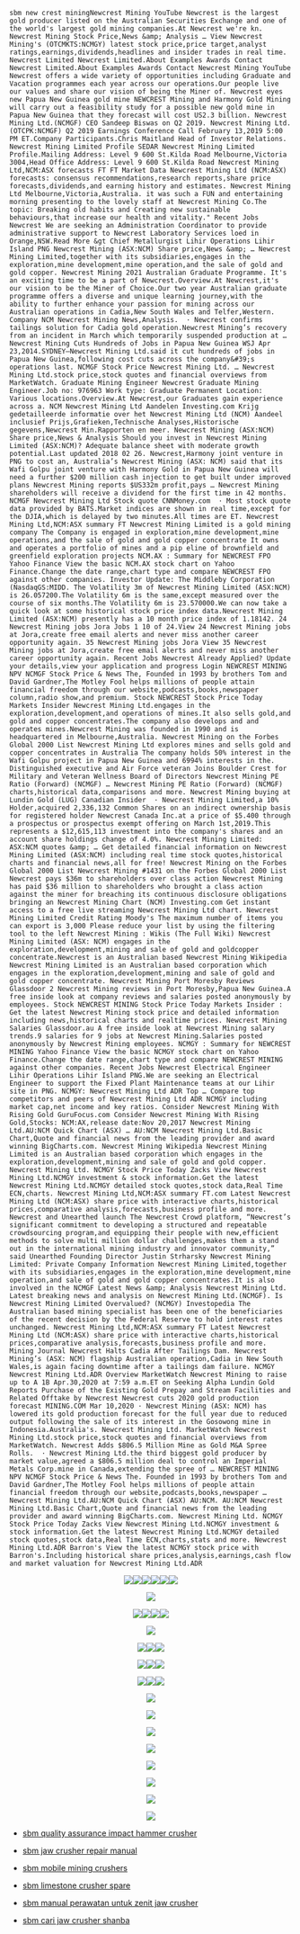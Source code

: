 ```
sbm new crest miningNewcrest Mining YouTube Newcrest is the largest gold producer listed on the Australian Securities Exchange and one of the world's largest gold mining companies.At Newcrest we're kn. Newcrest Mining Stock Price,News &amp; Analysis … View Newcrest Mining's (OTCMKTS:NCMGY) latest stock price,price target,analyst ratings,earnings,dividends,headlines and insider trades in real time. Newcrest Limited Newcrest Limited.About Examples Awards Contact Newcrest Limited.About Examples Awards Contact Newcrest Mining YouTube Newcrest offers a wide variety of opportunities including Graduate and Vacation programmes each year across our operations.Our people live our values and share our vision of being the Miner of. Newcrest eyes new Papua New Guinea gold mine NEWCREST Mining and Harmony Gold Mining will carry out a feasibility study for a possible new gold mine in Papua New Guinea that they forecast will cost US2.3 billion. Newcrest Mining Ltd.(NCMGF) CEO Sandeep Biswas on Q2 2019. Newcrest Mining Ltd.(OTCPK:NCMGF) Q2 2019 Earnings Conference Call February 13,2019 5:00 PM ET.Company Participants.Chris Maitland Head of Investor Relations. Newcrest Mining Limited Profile SEDAR Newcrest Mining Limited Profile.Mailing Address: Level 9 600 St.Kilda Road Melbourne,Victoria 3004,Head Office Address: Level 9 600 St.Kilda Road Newcrest Mining Ltd,NCM:ASX forecasts FT FT Market Data Newcrest Mining Ltd (NCM:ASX) forecasts: consensus recommendations,research reports,share price forecasts,dividends,and earning history and estimates. Newcrest Mining Ltd Melbourne,Victoria,Australia. it was such a FUN and entertaining morning presenting to the lovely staff at Newcrest Mining Co.The topic: Breaking old habits and Creating new sustainable behaviours,that increase our health and vitality." Recent Jobs Newcrest We are seeking an Administration Coordinator to provide administrative support to Newcrest Laboratory Services loed in Orange,NSW.Read More &gt Chief Metallurgist Lihir Operations Lihir Island PNG Newcrest Mining (ASX:NCM) Share price,News &amp; … Newcrest Mining Limited,together with its subsidiaries,engages in the exploration,mine development,mine operation,and the sale of gold and gold copper. Newcrest Mining 2021 Australian Graduate Programme. It's an exciting time to be a part of Newcrest.Overview.At Newcrest,it's our vision to be the Miner of Choice.Our two year Australian graduate programme offers a diverse and unique learning journey,with the ability to further enhance your passion for mining across our Australian operations in Cadia,New South Wales and Telfer,Western. Company NCM Newcrest Mining News,Analysis.  · Newcrest confirms tailings solution for Cadia gold operation.Newcrest Mining’s recovery from an incident in March which temporarily suspended production at … Newcrest Mining Cuts Hundreds of Jobs in Papua New Guinea WSJ Apr 23,2014.SYDNEY—Newcrest Mining Ltd.said it cut hundreds of jobs in Papua New Guinea,following cost cuts across the company&#39;s operations last. NCMGF Stock Price Newcrest Mining Ltd. … Newcrest Mining Ltd.stock price,stock quotes and financial overviews from MarketWatch. Graduate Mining Engineer Newcrest Graduate Mining Engineer.Job no: 976963 Work type: Graduate Permanent Location: Various locations.Overview.At Newcrest,our Graduates gain experience across a. NCM Newcrest Mining Ltd Aandelen Investing.com Krijg gedetailleerde informatie over het Newcrest Mining Ltd (NCM) Aandeel inclusief Prijs,Grafieken,Technische Analyses,Historische gegevens,Newcrest Min.Rapporten en meer. Newcrest Mining (ASX:NCM) Share price,News & Analysis Should you invest in Newcrest Mining Limited (ASX:NCM)? Adequate balance sheet with moderate growth potential.Last updated 2018 02 26. Newcrest,Harmony joint venture in PNG to cost an, Australia’s Newcrest Mining (ASX: NCM) said that its Wafi Golpu joint venture with Harmony Gold in Papua New Guinea will need a further $200 million cash injection to get built under improved plans Newcrest Mining reports $US332m profit,pays … Newcrest Mining shareholders will receive a dividend for the first time in 42 months. NCMGF Newcrest Mining Ltd Stock quote CNNMoney.com  · Most stock quote data provided by BATS.Market indices are shown in real time,except for the DJIA,which is delayed by two minutes.All times are ET. Newcrest Mining Ltd,NCM:ASX summary FT Newcrest Mining Limited is a gold mining company The Company is engaged in exploration,mine development,mine operations,and the sale of gold and gold copper concentrate It owns and operates a portfolio of mines and a pip eline of brownfield and greenfield exploration projects NCM.AX : Summary for NEWCREST FPO Yahoo Finance View the basic NCM.AX stock chart on Yahoo Finance.Change the date range,chart type and compare NEWCREST FPO against other companies. Investor Update: The Middleby Corporation (NasdaqGS:MIDD. The Volatility 3m of Newcrest Mining Limited (ASX:NCM) is 26.057200.The Volatility 6m is the same,except measured over the course of six months.The Volatility 6m is 23.570000.We can now take a quick look at some historical stock price index data.Newcrest Mining Limited (ASX:NCM) presently has a 10 month price index of 1.18142. 24 Newcrest Mining jobs Jora Jobs 1 10 of 24.View 24 Newcrest Mining jobs at Jora,create free email alerts and never miss another career opportunity again. 35 Newcrest Mining jobs Jora View 35 Newcrest Mining jobs at Jora,create free email alerts and never miss another career opportunity again. Recent Jobs Newcrest Already Applied? Update your details,view your application and progress Login NEWCREST MINING NPV NCMGF Stock Price & News The, Founded in 1993 by brothers Tom and David Gardner,The Motley Fool helps millions of people attain financial freedom through our website,podcasts,books,newspaper column,radio show,and premium. Stock NEWCREST Stock Price Today Markets Insider Newcrest Mining Ltd.engages in the exploration,development,and operations of mines.It also sells gold,and gold and copper concentrates.The company also develops and and operates mines.Newcrest Mining was founded in 1990 and is headquartered in Melbourne,Australia. Newcrest Mining on the Forbes Global 2000 List Newcrest Mining Ltd explores mines and sells gold and copper concentrates in Australia The company holds 50% interest in the Wafi Golpu project in Papua New Guinea and 6994% interests in the.  Distinguished executive and Air Force veteran Joins Boulder Crest for Military and Veteran Wellness Board of Directors Newcrest Mining PE Ratio (Forward) (NCMGF) … Newcrest Mining PE Ratio (Forward) (NCMGF) charts,historical data,comparisons and more. Newcrest Mining buying at Lundin Gold (LUG) Canadian Insider  · Newcrest Mining Limited,a 10% Holder,acquired 2,336,132 Common Shares on an indirect ownership basis for registered holder Newcrest Canada Inc.at a price of $5.400 through a prospectus or prospectus exempt offering on March 1st,2019.This represents a $12,615,113 investment into the company's shares and an account share holdings change of 4.0%. Newcrest Mining Limited: ASX:NCM quotes &amp; … Get detailed financial information on Newcrest Mining Limited (ASX:NCM) including real time stock quotes,historical charts and financial news,all for free! Newcrest Mining on the Forbes Global 2000 List Newcrest Mining #1431 on the Forbes Global 2000 List Newcrest pays $36m to shareholders over class action Newcrest Mining has paid $36 million to shareholders who brought a class action against the miner for breaching its continuous disclosure obligations bringing an Newcrest Mining Chart (NCM) Investing.com Get instant access to a free live streaming Newcrest Mining Ltd chart. Newcrest Mining Limited Credit Rating Moody's The maximum number of items you can export is 3,000 Please reduce your list by using the filtering tool to the left Newcrest Mining : Wikis (The Full Wiki) Newcrest Mining Limited (ASX: NCM) engages in the exploration,development,mining and sale of gold and goldcopper concentrate.Newcrest is an Australian based Newcrest Mining Wikipedia Newcrest Mining Limited is an Australian based corporation which engages in the exploration,development,mining and sale of gold and gold copper concentrate. Newcrest Mining Port Moresby Reviews Glassdoor 2 Newcrest Mining reviews in Port Moresby,Papua New Guinea.A free inside look at company reviews and salaries posted anonymously by employees. Stock NEWCREST MINING Stock Price Today Markets Insider : Get the latest Newcrest Mining stock price and detailed information including news,historical charts and realtime prices. Newcrest Mining Salaries Glassdoor.au A free inside look at Newcrest Mining salary trends.9 salaries for 9 jobs at Newcrest Mining.Salaries posted anonymously by Newcrest Mining employees. NCMGY : Summary for NEWCREST MINING Yahoo Finance View the basic NCMGY stock chart on Yahoo Finance.Change the date range,chart type and compare NEWCREST MINING against other companies. Recent Jobs Newcrest Electrical Engineer Lihir Operations Lihir Island PNG.We are seeking an Electrical Engineer to support the Fixed Plant Maintenance teams at our Lihir site in PNG. NCMGY: Newcrest Mining Ltd ADR Top … Compare top competitors and peers of Newcrest Mining Ltd ADR NCMGY including market cap,net income and key ratios. Consider Newcrest Mining With Rising Gold GuruFocus.com Consider Newcrest Mining With Rising Gold,Stocks: NCM:AX,release date:Nov 20,2017 Newcrest Mining Ltd.AU:NCM Quick Chart (ASX) … AU:NCM Newcrest Mining Ltd.Basic Chart,Quote and financial news from the leading provider and award winning BigCharts.com. Newcrest Mining Wikipedia Newcrest Mining Limited is an Australian based corporation which engages in the exploration,development,mining and sale of gold and gold copper. Newcrest Mining Ltd. NCMGY Stock Price Today Zacks View Newcrest Mining Ltd.NCMGY investment & stock information.Get the latest Newcrest Mining Ltd.NCMGY detailed stock quotes,stock data,Real Time ECN,charts. Newcrest Mining Ltd,NCM:ASX summary FT.com Latest Newcrest Mining Ltd (NCM:ASX) share price with interactive charts,historical prices,comparative analysis,forecasts,business profile and more. Newcrest and Unearthed launch The Newcrest Crowd platform, “Newcrest’s significant commitment to developing a structured and repeatable crowdsourcing program,and equipping their people with new,efficient methods to solve multi million dollar challenges,makes them a stand out in the international mining industry and innovator community,” said Unearthed Founding Director Justin Strharsky Newcrest Mining Limited: Private Company Information Newcrest Mining Limited,together with its subsidiaries,engages in the exploration,mine development,mine operation,and sale of gold and gold copper concentrates.It is also involved in the NCMGF Latest News &amp; Analysis Newcrest Mining Ltd. Latest breaking news and analysis on Newcrest Mining Ltd.(NCMGF). Is Newcrest Mining Limited Overvalued? (NCMGY) Investopedia The Australian based mining specialist has been one of the beneficiaries of the recent decision by the Federal Reserve to hold interest rates unchanged. Newcrest Mining Ltd,NCM:ASX summary FT Latest Newcrest Mining Ltd (NCM:ASX) share price with interactive charts,historical prices,comparative analysis,forecasts,business profile and more. Mining Journal Newcrest Halts Cadia After Tailings Dam. Newcrest Mining’s (ASX: NCM) flagship Australian operation,Cadia in New South Wales,is again facing downtime after a tailings dam failure. NCMGY Newcrest Mining Ltd.ADR Overview MarketWatch Newcrest Mining to raise up to A 1B Apr.30,2020 at 7:59 a.m.ET on Seeking Alpha Lundin Gold Reports Purchase of the Existing Gold Prepay and Stream Facilities and Related Offtake by Newcrest Newcrest cuts 2020 gold production forecast MINING.COM Mar 10,2020 · Newcrest Mining (ASX: NCM) has lowered its gold production forecast for the full year due to reduced output following the sale of its interest in the Gosowong mine in Indonesia.Australia's. Newcrest Mining Ltd. MarketWatch Newcrest Mining Ltd.stock price,stock quotes and financial overviews from MarketWatch. Newcrest Adds $806.5 Million Mine as Gold M&A Spree Rolls.  · Newcrest Mining Ltd.the third biggest gold producer by market value,agreed a $806.5 million deal to control an Imperial Metals Corp.mine in Canada,extending the spree of … NEWCREST MINING NPV NCMGF Stock Price & News The. Founded in 1993 by brothers Tom and David Gardner,The Motley Fool helps millions of people attain financial freedom through our website,podcasts,books,newspaper … Newcrest Mining Ltd.AU:NCM Quick Chart (ASX) AU:NCM. AU:NCM Newcrest Mining Ltd.Basic Chart,Quote and financial news from the leading provider and award winning BigCharts.com. Newcrest Mining Ltd. NCMGY Stock Price Today Zacks View Newcrest Mining Ltd.NCMGY investment & stock information.Get the latest Newcrest Mining Ltd.NCMGY detailed stock quotes,stock data,Real Time ECN,charts,stats and more. Newcrest Mining Ltd.ADR Barron's View the latest NCMGY stock price with Barron's.Including historical share prices,analysis,earnings,cash flow and market valuation for Newcrest Mining Ltd.ADR 
```

<div align="center">
  
<a rel="nofollow" href="https://m.shibang-china.com?f=github&k=sbm+new+crest+mining"><img src="https://static.shibang-china.com/en/l.png"></a><img src="https://static.shibang-china.com/en/hw.png"><a rel="nofollow" href="https://m.shibang-china.com/product/?f=github&k=sbm+new+crest+mining"><img src="https://static.shibang-china.com/en/p.png"></a><a rel="nofollow" href="https://m.shibang-china.com/cases/?f=github&k=sbm+new+crest+mining"><img src="https://static.shibang-china.com/en/c.png"></a><a rel="nofollow" href="https://m.shibang-china.com/news/?f=github&k=sbm+new+crest+mining"><img src="https://static.shibang-china.com/en/n.png"></a><a rel="nofollow" href="https://m.shibang-china.com?f=github&k=sbm+new+crest+mining"><img src="https://static.shibang-china.com/en/m.png"></a>

<a rel="nofollow" href="https://m.shibang-china.com/product/?f=github&k=sbm+new+crest+mining"><img src="https://static.shibang-china.com/en/b.jpg"></a>
  
<a rel="nofollow" href="https://m.shibang-china.com/solution-aggregate.html?f=github&k=sbm+new+crest+mining"><img src="https://static.shibang-china.com/en/a.jpg"></a><a rel="nofollow" href="https://m.shibang-china.com/solution-mine.html?f=github&k=sbm+new+crest+mining"><img src="https://static.shibang-china.com/en/m.jpg"></a><a rel="nofollow" href="https://m.shibang-china.com/solution-mill.html?f=github&k=sbm+new+crest+mining"><img src="https://static.shibang-china.com/en/g.jpg"></a><a rel="nofollow" href="https://m.shibang-china.com/solution-epc.html?f=github&k=sbm+new+crest+mining"><img src="https://static.shibang-china.com/en/e.jpg"></a>

<a rel="nofollow" href="https://m.shibang-china.com/product/?f=github&k=sbm+new+crest+mining"><img src="https://static.shibang-china.com/en/a-p.png"></a>

<a rel="nofollow" href="https://m.shibang-china.com/product/crusher/c6x.html?f=github&k=sbm+new+crest+mining"><img src="https://static.shibang-china.com/en/j.jpg"></a><a rel="nofollow" href="https://m.shibang-china.com/product/crusher/ci5x.html?f=github&k=sbm+new+crest+mining"><img src="https://static.shibang-china.com/en/i.jpg"></a><a rel="nofollow" href="https://m.shibang-china.com/product/crusher/hst.html?f=github&k=sbm+new+crest+mining"><img src="https://static.shibang-china.com/en/c.jpg"></a>

<a rel="nofollow" href="https://m.shibang-china.com/product/mill/mtw.html?f=github&k=sbm+new+crest+mining"><img src="https://static.shibang-china.com/en/mtw.jpg"></a><a rel="nofollow" href="https://m.shibang-china.com/product/mill/scm.html?f=github&k=sbm+new+crest+mining"><img src="https://static.shibang-china.com/en/scm.jpg"></a><a rel="nofollow" href="https://m.shibang-china.com/product/mill/lm.html?f=github&k=sbm+new+crest+mining"><img src="https://static.shibang-china.com/en/lm.jpg"></a>

<a rel="nofollow" href="https://m.shibang-china.com/product/sand/vsi6x.html?f=github&k=sbm+new+crest+mining"><img src="https://static.shibang-china.com/en/6x.jpg"></a><a rel="nofollow" href="https://m.shibang-china.com/product/sand/vu.html?f=github&k=sbm+new+crest+mining"><img src="https://static.shibang-china.com/en/vu.jpg"></a><a rel="nofollow" href="https://m.shibang-china.com/product/mobile/klun.html?f=github&k=sbm+new+crest+mining"><img src="https://static.shibang-china.com/en/k.jpg"></a>

<a rel="nofollow" href="https://m.shibang-china.com/cases/?f=github&k=sbm+new+crest+mining"><img src="https://static.shibang-china.com/en/case.png"></a>

<a rel="nofollow" href="https://m.shibang-china.com/cases/aggregate/202.html?f=github&k=sbm+new+crest+mining"><img src="https://static.shibang-china.com/en/c-1.jpg"></a>

<a rel="nofollow" href="https://m.shibang-china.com/cases/aggregate/203.html?f=github&k=sbm+new+crest+mining"><img src="https://static.shibang-china.com/en/c-2.jpg"></a>

<a rel="nofollow" href="https://m.shibang-china.com/cases/mill/123.html?f=github&k=sbm+new+crest+mining"><img src="https://static.shibang-china.com/en/c-3.jpg"></a>

<a rel="nofollow" href="https://m.shibang-china.com/contact_us.html?f=github&k=sbm+new+crest+mining"><img src="https://static.shibang-china.com/en/contact.png"></a>

<a rel="nofollow" href="https://swt.shibang-china.com/?f=github&k=sbm+new+crest+mining"><img src="https://static.shibang-china.com/en/chat.png"></a>

<a rel="nofollow" href="https://whatsapp.shibangsoft.com/WhatsApp.php?f=github&k=sbm+new+crest+mining"><img src="https://static.shibang-china.com/en/whatsapp.png"></a>

<a rel="nofollow" href="https://m.shibang-china.com/?f=github&k=sbm+new+crest+mining"><img src="https://static.shibang-china.com/en/website.png"></a>

</div>


* [sbm quality assurance impact hammer crusher](sbm%20quality%20assurance%20impact%20hammer%20crusher.md)

* [sbm jaw crusher repair manual](sbm%20jaw%20crusher%20repair%20manual.md)

* [sbm mobile mining crushers](sbm%20mobile%20mining%20crushers.md)

* [sbm limestone crusher spare](sbm%20limestone%20crusher%20spare.md)

* [sbm manual perawatan untuk zenit jaw crusher](sbm%20manual%20perawatan%20untuk%20zenit%20jaw%20crusher.md)

* [sbm cari jaw crusher shanba](sbm%20cari%20jaw%20crusher%20shanba.md)